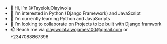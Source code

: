 - 👋 Hi, I’m @TayeloluOlayiwola
- 👀 I’m interested in Python (Django Framework) and JavaScript
- 🌱 I’m currently learning Python and JavaScripts
- 💞️ I’m looking to collaborate on Projects to be built with Django framwork
- 📫 Reach me via olayiwolataiwojames100@gmail.com or +2347088867396

<!---
TayeloluOlayiwola/TayeloluOlayiwola is a ✨ special ✨ repository because its `README.md` (this file) appears on your GitHub profile.
You can click the Preview link to take a look at your changes.
--->
